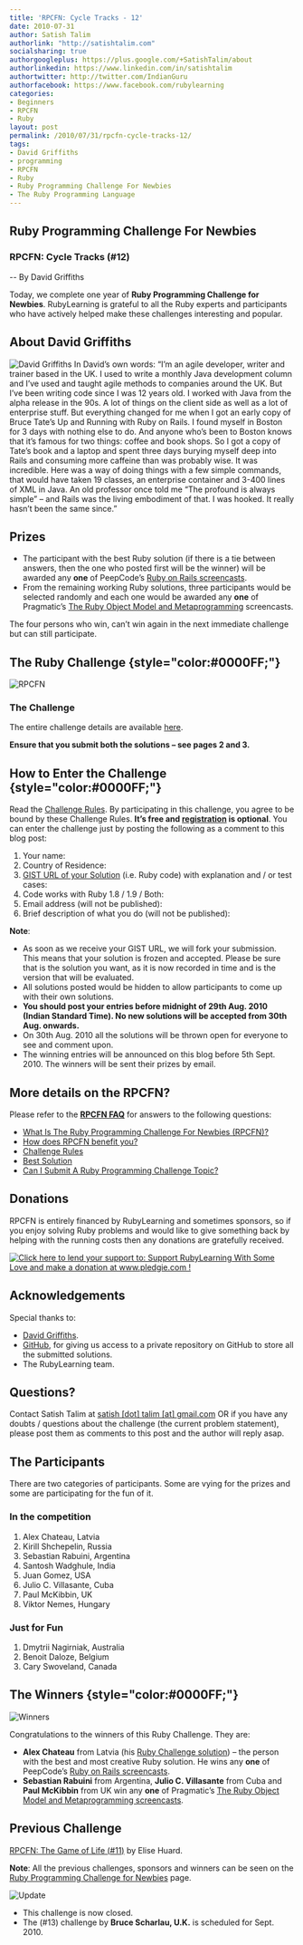 ```yaml
---
title: 'RPCFN: Cycle Tracks - 12'
date: 2010-07-31
author: Satish Talim
authorlink: "http://satishtalim.com"
socialsharing: true
authorgoogleplus: https://plus.google.com/+SatishTalim/about
authorlinkedin: https://www.linkedin.com/in/satishtalim
authortwitter: http://twitter.com/IndianGuru
authorfacebook: https://www.facebook.com/rubylearning
categories:
- Beginners
- RPCFN
- Ruby
layout: post
permalink: /2010/07/31/rpcfn-cycle-tracks-12/
tags:
- David Griffiths
- programming
- RPCFN
- Ruby
- Ruby Programming Challenge For Newbies
- The Ruby Programming Language
---
```

## Ruby Programming Challenge For Newbies

### RPCFN: Cycle Tracks (\#12)

-- By David Griffiths

Today, we complete one year of **Ruby Programming Challenge for
Newbies**. RubyLearning is grateful to all the Ruby experts and
participants who have actively helped make these challenges interesting
and popular.<!--more-->

## About David Griffiths

![David
Griffiths](http://rubylearning.com/images/Dg_on_beach.png "David Griffiths")
In David’s own words: “I’m an agile developer, writer and trainer based
in the UK. I used to write a monthly Java development column and I’ve
used and taught agile methods to companies around the UK. But I’ve been
writing code since I was 12 years old. I worked with Java from the alpha
release in the 90s. A lot of things on the client side as well as a lot
of enterprise stuff. But everything changed for me when I got an early
copy of Bruce Tate’s Up and Running with Ruby on Rails. I found myself
in Boston for 3 days with nothing else to do. And anyone who’s been to
Boston knows that it’s famous for two things: coffee and book shops. So
I got a copy of Tate’s book and a laptop and spent three days burying
myself deep into Rails and consuming more caffeine than was probably
wise. It was incredible. Here was a way of doing things with a few
simple commands, that would have taken 19 classes, an enterprise
container and 3-400 lines of XML in Java. An old professor once told me
“The profound is always simple” – and Rails was the living embodiment of
that. I was hooked. It really hasn’t been the same since.”

## Prizes

-   The participant with the best Ruby solution (if there is a tie
    between answers, then the one who posted first will be the winner)
    will be awarded any **one** of PeepCode’s [Ruby on Rails
    screencasts](http://peepcode.com/screencasts/ruby-on-rails).
-   From the remaining working Ruby solutions, three participants would
    be selected randomly and each one would be awarded any **one** of
    Pragmatic’s [The Ruby Object Model and
    Metaprogramming](http://www.pragprog.com/screencasts/v-dtrubyom/the-ruby-object-model-and-metaprogramming)
    screencasts.

The four persons who win, can’t win again in the next immediate
challenge but can still participate.

## The Ruby Challenge {style="color:#0000FF;"}

![RPCFN](http://rubylearning.com/images/rubypc.jpg "Ruby Programming Challenge For Newbies")

### The Challenge

The entire challenge details are available
[here](http://rubylearning.com/data/hfrails_prog_challenge_without_solution.pdf).

**Ensure that you submit both the solutions – see pages 2 and 3.**

## How to Enter the Challenge {style="color:#0000FF;"}

Read the [Challenge
Rules](http://rubylearning.com/blog/ruby-programming-challenge-faq/index.php#rpc6).
By participating in this challenge, you agree to be bound by these
Challenge Rules. **It’s free and
[registration](http://rubylearning.com/blog/wp-login.php?action=register)
is optional**. You can enter the challenge just by posting the following
as a comment to this blog post:

1.  Your name:
2.  Country of Residence:
3.  [GIST URL of your
    Solution](http://rubylearning.com/blog/ruby-programming-challenge-faq/#rpc5)
    (i.e. Ruby code) with explanation and / or test cases:
4.  Code works with Ruby 1.8 / 1.9 / Both:
5.  Email address (will not be published):
6.  Brief description of what you do (will not be published):

**Note**:

-   As soon as we receive your GIST URL, we will fork your submission.
    This means that your solution is frozen and accepted. Please be sure
    that is the solution you want, as it is now recorded in time and is
    the version that will be evaluated.
-   All solutions posted would be hidden to allow participants to come
    up with their own solutions.
-   **You should post your entries before midnight of 29th Aug. 2010
    (Indian Standard Time). No new solutions will be accepted from 30th
    Aug. onwards.**
-   On 30th Aug. 2010 all the solutions will be thrown open for everyone
    to see and comment upon.
-   The winning entries will be announced on this blog before 5th Sept.
    2010. The winners will be sent their prizes by email.

## More details on the RPCFN?

Please refer to the **[RPCFN
FAQ](http://rubylearning.com/blog/ruby-programming-challenge-faq/)** for
answers to the following questions:

-   [What Is The Ruby Programming Challenge For Newbies
    (RPCFN)?](http://rubylearning.com/blog/ruby-programming-challenge-faq/index.php#rpc1)
-   [How does RPCFN benefit
    you?](http://rubylearning.com/blog/ruby-programming-challenge-faq/index.php#rpc2)
-   [Challenge
    Rules](http://rubylearning.com/blog/ruby-programming-challenge-faq/index.php#rpc6)
-   [Best
    Solution](http://rubylearning.com/blog/ruby-programming-challenge-faq/index.php#rpc3)
-   [Can I Submit A Ruby Programming Challenge
    Topic?](http://rubylearning.com/blog/ruby-programming-challenge-faq/index.php#rpc4)

## Donations

RPCFN is entirely financed by RubyLearning and sometimes sponsors, so if
you enjoy solving Ruby problems and would like to give something back by
helping with the running costs then any donations are gratefully
received.

[![Click here to lend your support to: Support RubyLearning With Some
Love and make a donation at www.pledgie.com
!](http://www.pledgie.com/campaigns/12553.png?skin_name=chrome)](http://www.pledgie.com/campaigns/12553)

## Acknowledgements

Special thanks to:

-   [David
    Griffiths](http://rubylearning.com/blog/2009/05/20/interview-author-david-griffiths/).
-   [GitHub](http://github.com/), for giving us access to a private
    repository on GitHub to store all the submitted solutions.
-   The RubyLearning team.

## Questions?

Contact Satish Talim at [satish [dot] talim [at]
gmail.com](mailto:satish.talim@gmail.com) OR if you have any doubts /
questions about the challenge (the current problem statement), please
post them as comments to this post and the author will reply asap.

## The Participants

There are two categories of participants. Some are vying for the prizes
and some are participating for the fun of it.

### In the competition

1.  Alex Chateau, Latvia
2.  Kirill Shchepelin, Russia
3.  Sebastian Rabuini, Argentina
4.  Santosh Wadghule, India
5.  Juan Gomez, USA
6.  Julio C. Villasante, Cuba
7.  Paul McKibbin, UK
8.  Viktor Nemes, Hungary

### Just for Fun

1.  Dmytrii Nagirniak, Australia
2.  Benoit Daloze, Belgium
3.  Cary Swoveland, Canada

## The Winners {style="color:#0000FF;"}

![Winners](http://rubylearning.com/images/winner_icon_1.png)

Congratulations to the winners of this Ruby Challenge. They are:

-   **Alex Chateau** from Latvia (his [Ruby Challenge
    solution](http://gist.github.com/502083)) – the person with the best
    and most creative Ruby solution. He wins any **one** of PeepCode’s
    [Ruby on Rails
    screencasts](http://peepcode.com/screencasts/ruby-on-rails).
-   **Sebastian Rabuini** from Argentina, **Julio C. Villasante** from
    Cuba and **Paul McKibbin** from UK win any **one** of Pragmatic’s
    [The Ruby Object Model and Metaprogramming
    screencasts](http://www.pragprog.com/screencasts/v-dtrubyom/the-ruby-object-model-and-metaprogramming).

## Previous Challenge

[RPCFN: The Game of Life
(\#11)](http://rubylearning.com/blog/2010/06/28/rpcfn-the-game-of-life-11/)
by Elise Huard.

**Note**: All the previous challenges, sponsors and winners can be seen
on the [Ruby Programming Challenge for
Newbies](http://ruby-challenge.rubylearning.org/) page.

![Update](http://rubylearning.com/images/update.jpg "Update")

-   This challenge is now closed.
-   The (\#13) challenge by **Bruce Scharlau, U.K.** is scheduled for
    Sept. 2010.

